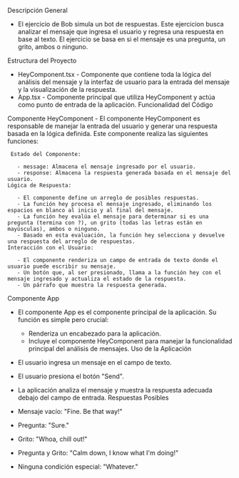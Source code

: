 Descripción General

  - El ejercicio de Bob simula un bot de respuestas. Este ejercicion busca analizar el mensaje que ingresa el usuario y regresa una respuesta en base al texto. El ejercicio se basa en si el mensaje es una pregunta, un grito, ambos o ninguno.

Estructura del Proyecto

   - HeyComponent.tsx - Componente que contiene toda la lógica del análisis del mensaje y la interfaz de usuario para la entrada del mensaje y la visualización de la respuesta.
   - App.tsx - Componente principal que utiliza HeyComponent y actúa como punto de entrada de la aplicación.
Funcionalidad del Código

  Componente HeyComponent
     - El componente HeyComponent es responsable de manejar la entrada del usuario y generar una respuesta basada en la lógica definida. Este componente realiza las siguientes funciones:

     Estado del Componente:

       - message: Almacena el mensaje ingresado por el usuario.
       - response: Almacena la respuesta generada basada en el mensaje del usuario.
    Lógica de Respuesta:

       - El componente define un arreglo de posibles respuestas.
       - La función hey procesa el mensaje ingresado, eliminando los espacios en blanco al inicio y al final del mensaje.
       - La función hey evalúa el mensaje para determinar si es una pregunta (termina con ?), un grito (todas las letras están en mayúsculas), ambos o ninguno.
       - Basado en esta evaluación, la función hey selecciona y devuelve una respuesta del arreglo de respuestas.
    Interacción con el Usuario:

       - El componente renderiza un campo de entrada de texto donde el usuario puede escribir su mensaje.
       - Un botón que, al ser presionado, llama a la función hey con el mensaje ingresado y actualiza el estado de la respuesta.
       - Un párrafo que muestra la respuesta generada.
Componente App
   - El componente App es el componente principal de la aplicación. Su función es simple pero crucial:

     - Renderiza un encabezado para la aplicación.
     - Incluye el componente HeyComponent para manejar la funcionalidad principal del análisis de mensajes.
Uso de la Aplicación

   - El usuario ingresa un mensaje en el campo de texto.
   - El usuario presiona el botón "Send".
   - La aplicación analiza el mensaje y muestra la respuesta adecuada debajo del campo de entrada.
Respuestas Posibles

   - Mensaje vacío: "Fine. Be that way!"
   - Pregunta: "Sure."
   - Grito: "Whoa, chill out!"
   - Pregunta y Grito: "Calm down, I know what I'm doing!"
   - Ninguna condición especial: "Whatever."